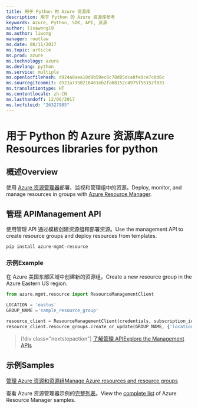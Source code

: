 ```yaml
---
title: 用于 Python 的 Azure 资源库
description: 用于 Python 的 Azure 资源库参考
keywords: Azure, Python, SDK, API, 资源
author: lisawong19
ms.author: liwong
manager: routlaw
ms.date: 08/11/2017
ms.topic: article
ms.prod: azure
ms.technology: azure
ms.devlang: python
ms.service: multiple
ms.openlocfilehash: d924a8aea18d9b59ec8c78d85dce8fe0ce7c8d6c
ms.sourcegitcommit: d521a7350216461eb2fa68152c4975f55152f831
ms.translationtype: HT
ms.contentlocale: zh-CN
ms.lasthandoff: 12/06/2017
ms.locfileid: "26327985"
---
```

# <a name="azure-resources-libraries-for-python"></a><span data-ttu-id="0d0c6-104">用于 Python 的 Azure 资源库</span><span class="sxs-lookup"><span data-stu-id="0d0c6-104">Azure Resources libraries for python</span></span>

## <a name="overview"></a><span data-ttu-id="0d0c6-105">概述</span><span class="sxs-lookup"><span data-stu-id="0d0c6-105">Overview</span></span> 
<span data-ttu-id="0d0c6-106">使用 [Azure 资源管理器](https://docs.microsoft.com/en-us/azure/azure-resource-manager/resource-group-overview)部署、监视和管理组中的资源。</span><span class="sxs-lookup"><span data-stu-id="0d0c6-106">Deploy, monitor, and manage resources in groups with [Azure Resource Manager](https://docs.microsoft.com/en-us/azure/azure-resource-manager/resource-group-overview).</span></span>

## <a name="management-api"></a><span data-ttu-id="0d0c6-107">管理 API</span><span class="sxs-lookup"><span data-stu-id="0d0c6-107">Management API</span></span>
<span data-ttu-id="0d0c6-108">使用管理 API 通过模板创建资源组和部署资源。</span><span class="sxs-lookup"><span data-stu-id="0d0c6-108">Use the management API to create resource groups and deploy resources from templates.</span></span>

```bash
pip install azure-mgmt-resource
```
### <a name="example"></a><span data-ttu-id="0d0c6-109">示例</span><span class="sxs-lookup"><span data-stu-id="0d0c6-109">Example</span></span> 
<span data-ttu-id="0d0c6-110">在 Azure 美国东部区域中创建新的资源组。</span><span class="sxs-lookup"><span data-stu-id="0d0c6-110">Create a new resource group in the Azure Eastern US region.</span></span>

```python
from azure.mgmt.resource import ResourceManagementClient

LOCATION = 'eastus'
GROUP_NAME ='sample_resource_group'

resource_client = ResourceManagementClient(credentials, subscription_id)
resource_client.resource_groups.create_or_update(GROUP_NAME, {'location': LOCATION})
```

> [!div class="nextstepaction"]
> [<span data-ttu-id="0d0c6-111">了解管理 API</span><span class="sxs-lookup"><span data-stu-id="0d0c6-111">Explore the Management APIs</span></span>](/python/api/overview/azure/azure.mgmt.resource)

## <a name="samples"></a><span data-ttu-id="0d0c6-112">示例</span><span class="sxs-lookup"><span data-stu-id="0d0c6-112">Samples</span></span>
[<span data-ttu-id="0d0c6-113">管理 Azure 资源和资源组</span><span class="sxs-lookup"><span data-stu-id="0d0c6-113">Manage Azure resources and resource groups</span></span>](https://github.com/Azure-Samples/resource-manager-python-resources-and-groups)

<span data-ttu-id="0d0c6-114">查看 Azure 资源管理器示例的[完整列表](https://azure.microsoft.com/resources/samples/?platform=python&term=resource)。</span><span class="sxs-lookup"><span data-stu-id="0d0c6-114">View the [complete list](https://azure.microsoft.com/resources/samples/?platform=python&term=resource) of Azure Resource Manager samples.</span></span>
